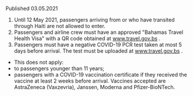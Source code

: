 Published 03.05.2021
1. Until 12 May 2021, passengers arriving from or who have transited through Haiti are not allowed to enter.
2. Passengers and airline crew must have an approved "Bahamas Travel Health Visa" with a QR code obtained at <a href="http://www.travel.gov.bs">www.travel.gov.bs</a> .
3. Passengers must have a negative COVID-19 PCR test taken at most 5 days before arrival. The test must be uploaded at <a href="http://www.travel.gov.bs">www.travel.gov.bs</a> .
- This does not apply:
- to passengers younger than 11 years;
- passengers with a COVID-19 vaccination certificate if they received the vaccine at least 2 weeks before arrival. Vaccines accepted are AstraZeneca (Vaxzevria), Janssen, Moderna and Pfizer-BioNTech.


